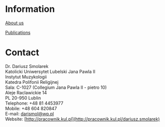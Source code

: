 # Information

[About us](/international/working-groups/poland/lublin/home.html)

[Publications](/international/working-groups/poland/lublin/publications.html)

# Contact

Dr. Dariusz Smolarek  
Katolicki Uniwersytet Lubelski Jana Pawla II  
Instytut Muzykologii  
Katedra Polifonii Religijnej  
Sala: C-1027 (Collegium Jana Pawla II - pietro 10)  
Aleje Raclawickie 14  
PL 20-950 Lublin  
Telephone: +48 81 4453977  
Mobile: +48 604 820847  
E-mail: [darismol@wp.pl](mailto:darismol@wp.pl)  
Website: [http://pracownik.kul.pl](http://pracownik.kul.pl/dariusz.smolarek)